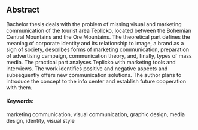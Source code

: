 ## Abstract

Bachelor thesis deals with the problem of missing visual and marketing communication of the tourist area Teplicko, located between the Bohemian Central Mountains and the Ore Mountains. The theoretical part defines the meaning of corporate identity and its relationship to image, a brand as a sign of society, describes forms of marketing communication, preparation of advertising campaign, communication theory, and, finally, types of mass media. The practical part analyses Teplicko with marketing tools and interviews. The work identifies positive and negative aspects and subsequently offers new communication solutions. The author plans to introduce the concept to the info center and establish future cooperation with them.

#### Keywords:
marketing communication, visual communication, graphic design, media design, identity, visual style
